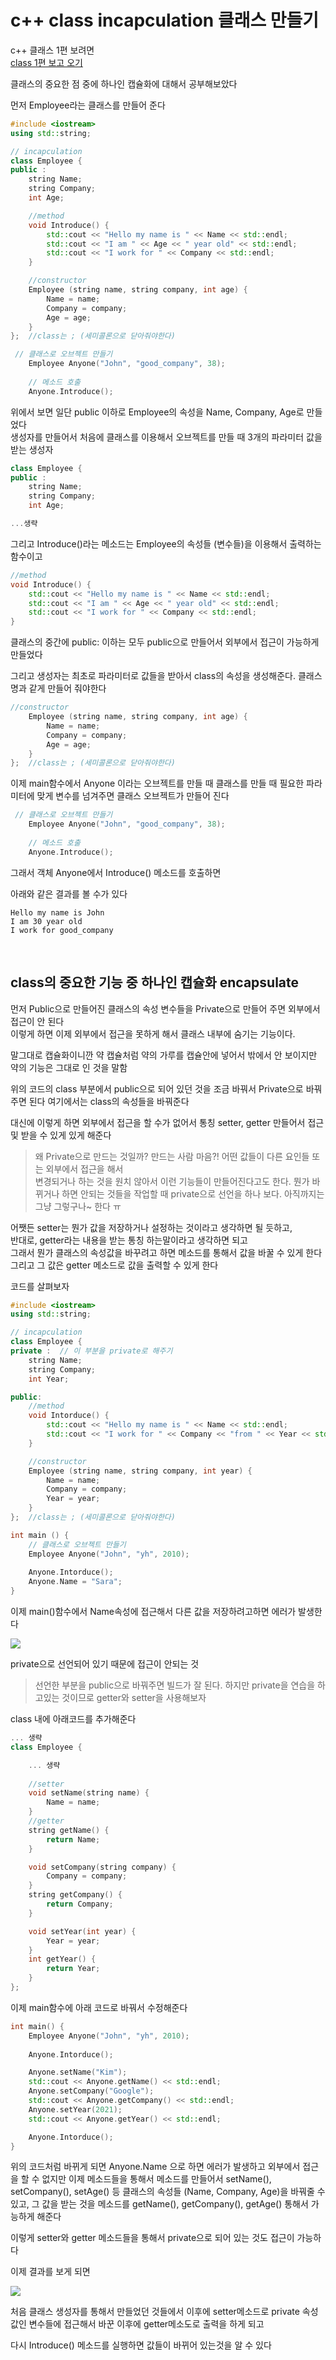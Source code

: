 # c++ class incapculation 클래스 만들기
c++ 클래스 1편 보려면   
[class 1편 보고 오기](/blog/cpp-c-시작해보기-class-1편)

클래스의 중요한 점 중에 하나인 캡슐화에 대해서 공부해보았다

먼저 Employee라는 클래스를 만들어 준다

```cpp
#include <iostream>
using std::string;

// incapculation
class Employee {
public :
    string Name;
    string Company;
    int Age;

    //method
    void Introduce() {
        std::cout << "Hello my name is " << Name << std::endl;
        std::cout << "I am " << Age << " year old" << std::endl;
        std::cout << "I work for " << Company << std::endl;
    }

    //constructor
    Employee (string name, string company, int age) {
        Name = name;
        Company = company;
        Age = age;
    }
};  //class는 ; (세미콜론으로 닫아줘야한다)

 // 클래스로 오브젝트 만들기
    Employee Anyone("John", "good_company", 38);
    
    // 메소드 호출
    Anyone.Introduce();
```

위에서 보면 일단 public 이하로 Employee의 속성을 Name, Company, Age로 만들었다  
생성자를 만들어서 처음에 클래스를 이용해서 오브젝트를 만들 때 3개의 파라미터 값을 받는 생성자

```cpp
class Employee {
public :
    string Name;
    string Company;
    int Age;

...생략
```

그리고 Introduce()라는 메소드는 Employee의 속성들 (변수들)을 이용해서 출력하는 함수이고
```cpp
//method
void Introduce() {
    std::cout << "Hello my name is " << Name << std::endl;
    std::cout << "I am " << Age << " year old" << std::endl;
    std::cout << "I work for " << Company << std::endl;
}
```
클래스의 중간에 public: 이하는 모두 public으로 만들어서 외부에서 접근이 가능하게 만들었다

그리고 생성자는 최초로 파라미터로 값들을 받아서 class의 속성을 생성해준다. 클래스명과 같게 만들어 줘야한다
```cpp
//constructor
    Employee (string name, string company, int age) {
        Name = name;
        Company = company;
        Age = age;
    }
};  //class는 ; (세미콜론으로 닫아줘야한다)
```

이제 main함수에서 
Anyone 이라는 오브젝트를 만들 때 클래스를 만들 때 필요한 파라미터에 맞게 변수를 넘겨주면 클래스 오브젝트가 만들어 진다
```cpp
 // 클래스로 오브젝트 만들기
    Employee Anyone("John", "good_company", 38);
    
    // 메소드 호출
    Anyone.Introduce();
```

그래서 객체 Anyone에서 Introduce() 메소드를 호출하면

아래와 같은 결과를 볼 수가 있다
```
Hello my name is John
I am 30 year old
I work for good_company
```

<br/>

## class의 중요한 기능 중 하나인 캡슐화 encapsulate

먼저 Public으로 만들어진 클래스의 속성 변수들을 Private으로 만들어 주면 외부에서 접근이 안 된다  
이렇게 하면 이제 외부에서 접근을 못하게 해서 클래스 내부에 숨기는 기능이다. 

말그대로 캡슐화이니깐 약 캡슐처럼 약의 가루를 캡슐안에 넣어서 밖에서 안 보이지만 약의 기능은 그대로 인 것을 말함

위의 코드의 class 부분에서 public으로 되어 있던 것을 조금 바꿔서 Private으로 바꿔주면 된다
여기에서는 class의 속성들을 바꿔준다 

대신에 이렇게 하면 외부에서 접근을 할 수가 없어서 통칭 setter, getter 만들어서 접근 및 받을 수 있게 있게 해준다

> 왜 Private으로 만드는 것일까? 만드는 사람 마음?! 어떤 값들이 다른 요인들 또는 외부에서 접근을 해서   
변경되거나 하는 것을 원치 않아서 이런 기능들이 만들어진다고도 한다. 뭔가 바뀌거나 하면 안되는 것들을 작업할 때 
private으로 선언을 하나 보다. 아직까지는 그냥 그렇구나~ 한다 ㅠ 

어쨋든 setter는 뭔가 값을 저장하거나 설정하는 것이라고 생각하면 될 듯하고,    
반대로, getter라는 내용을 받는 통칭 하는말이라고 생각하면 되고       
그래서 뭔가 클래스의 속성값을 바꾸려고 하면 메소드를 통해서 값을 바꿀 수 있게 한다  
그리고 그 값은 getter 메소드로 값을 출력할 수 있게 한다  

코드를 살펴보자

```cpp
#include <iostream>
using std::string;

// incapculation
class Employee {
private :  // 이 부분을 private로 해주기
    string Name;
    string Company;
    int Year;

public:
    //method
    void Intorduce() {
        std::cout << "Hello my name is " << Name << std::endl;
        std::cout << "I work for " << Company << "from " << Year << std::endl;
    }

    //constructor
    Employee (string name, string company, int year) {
        Name = name;
        Company = company;
        Year = year;
    }
};  //class는 ; (세미콜론으로 닫아줘야한다)

int main () {
    // 클래스로 오브젝트 만들기
    Employee Anyone("John", "yh", 2010);
    
    Anyone.Intorduce();
    Anyone.Name = "Sara";
}
```

이제 main()함수에서 Name속성에 접근해서 다른 값을 저장하려고하면 에러가 발생한다

<img src=0>
<br/>

private으로 선언되어 있기 때문에 접근이 안되는 것

> 선언한 부분을 public으로 바꿔주면 빌드가 잘 된다. 하지만 private을 연습을 하고있는 것이므로 
getter와 setter을 사용해보자

class 내에 아래코드를 추가해준다
```cpp
... 생략 
class Employee {

    ... 생략
    
    //setter
    void setName(string name) {
        Name = name;
    }
    //getter
    string getName() {
        return Name;
    }

    void setCompany(string company) {
        Company = company;
    }
    string getCompany() {
        return Company;
    }

    void setYear(int year) {
        Year = year;
    }
    int getYear() {
        return Year;
    }
}; 
```
이제 main함수에 아래 코드로 바꿔서 수정해준다
```cpp
int main() {
    Employee Anyone("John", "yh", 2010);
    
    Anyone.Intorduce();

    Anyone.setName("Kim");
    std::cout << Anyone.getName() << std::endl;
    Anyone.setCompany("Google");
    std::cout << Anyone.getCompany() << std::endl;
    Anyone.setYear(2021); 
    std::cout << Anyone.getYear() << std::endl; 

    Anyone.Intorduce();
}
```

위의 코드처럼 바뀌게 되면 Anyone.Name 으로 하면 에러가 발생하고 외부에서 접근을 할 수 없지만 
이제 메소드들을 통해서 메소드를 만들어서 setName(), setCompany(), setAge() 등
클래스의 속성들 (Name, Company, Age)을 바꿔줄 수 있고, 
그 값을 받는 것을 메소드를 getName(), getCompany(), getAge() 통해서 가능하게 해준다

이렇게 setter와 getter 메소드들을 통해서 private으로 되어 있는 것도 접근이 가능하다

이제 결과를 보게 되면 

<img src=1>
<br/>


처음 클래스 생성자를 통해서 만들었던 것들에서 이후에 
setter메소드로 private 속성값인 변수들에 접근해서 바꾼 이후에 
getter메소도로 출력을 하게 되고 

다시 Introduce() 메소드를 실행하면 값들이 바뀌어 있는것을 알 수 있다

